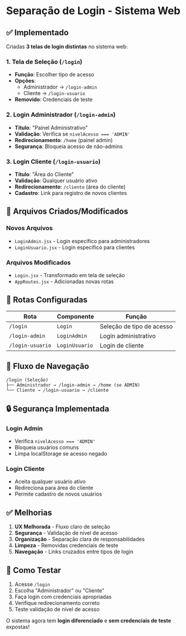 # Separação de Login - Sistema Web

## ✅ Implementado

Criadas **3 telas de login distintas** no sistema web:

### 1. **Tela de Seleção** (`/login`)
- **Função**: Escolher tipo de acesso
- **Opções**: 
  - Administrador → `/login-admin`
  - Cliente → `/login-usuario`
- **Removido**: Credenciais de teste

### 2. **Login Administrador** (`/login-admin`)
- **Título**: "Painel Administrativo"
- **Validação**: Verifica se `nivelAcesso === 'ADMIN'`
- **Redirecionamento**: `/home` (painel admin)
- **Segurança**: Bloqueia acesso de não-admins

### 3. **Login Cliente** (`/login-usuario`)
- **Título**: "Área do Cliente"
- **Validação**: Qualquer usuário ativo
- **Redirecionamento**: `/cliente` (área do cliente)
- **Cadastro**: Link para registro de novos clientes

## 🔧 Arquivos Criados/Modificados

### Novos Arquivos
- `LoginAdmin.jsx` - Login específico para administradores
- `LoginUsuario.jsx` - Login específico para clientes

### Arquivos Modificados
- `Login.jsx` - Transformado em tela de seleção
- `AppRoutes.jsx` - Adicionadas novas rotas

## 🚀 Rotas Configuradas

| Rota | Componente | Função |
|------|------------|---------|
| `/login` | `Login` | Seleção de tipo de acesso |
| `/login-admin` | `LoginAdmin` | Login administrativo |
| `/login-usuario` | `LoginUsuario` | Login de cliente |

## 🎯 Fluxo de Navegação

```
/login (Seleção)
├── Administrador → /login-admin → /home (se ADMIN)
└── Cliente → /login-usuario → /cliente
```

## 🔒 Segurança Implementada

### Login Admin
- Verifica `nivelAcesso === 'ADMIN'`
- Bloqueia usuários comuns
- Limpa localStorage se acesso negado

### Login Cliente
- Aceita qualquer usuário ativo
- Redireciona para área do cliente
- Permite cadastro de novos usuários

## ✅ Melhorias

1. **UX Melhorada** - Fluxo claro de seleção
2. **Segurança** - Validação de nível de acesso
3. **Organização** - Separação clara de responsabilidades
4. **Limpeza** - Removidas credenciais de teste
5. **Navegação** - Links cruzados entre tipos de login

## 🧪 Como Testar

1. Acesse `/login`
2. Escolha "Administrador" ou "Cliente"
3. Faça login com credenciais apropriadas
4. Verifique redirecionamento correto
5. Teste validação de nível de acesso

O sistema agora tem **login diferenciado** e **sem credenciais de teste** expostas!